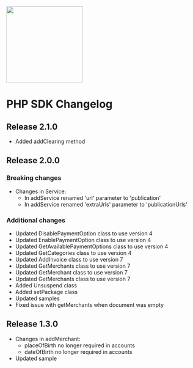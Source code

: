 <img height="200px" alt="" src="https://www.pay.nl/hubfs/25758250/images/Pay%20Logo%20-%20RGB_Primary%20Logo.png?t=1658149930330"/>

# PHP SDK  Changelog #

## Release 2.1.0
* Added addClearing method
## Release 2.0.0
### Breaking changes
* Changes in Service:
    - In addService renamed 'url' parameter to 'publication'
    - In addService renamed 'extraUrls' parameter to 'publicationUrls'

### Additional changes
* Updated DisablePaymentOption class to use version 4
* Updated EnablePaymentOption class to use version 4
* Updated GetAvailablePaymentOptions class to use version 4
* Updated GetCategories class to use version 4
* Updated AddInvoice class to use version 7
* Updated GetMerchants class to use version 7
* Updated GetMerchant class to use version 7
* Updated GetMerchants class to use version 7
* Added Unsuspend class
* Added setPackage class
* Updated samples
* Fixed issue with getMerchants when document was empty


## Release 1.3.0
* Changes in addMerchant:
  - placeOfBirth no longer required in accounts
  - dateOfBirth no longer required in accounts
* Updated sample
